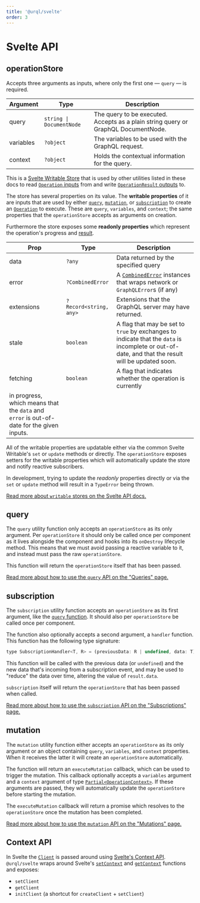 ```yaml
---
title: '@urql/svelte'
order: 3
---
```


# Svelte API

## operationStore

Accepts three arguments as inputs, where only the first one — `query` — is required.

| Argument  | Type                     | Description                                                                        |
| --------- | ------------------------ | ---------------------------------------------------------------------------------- |
| query     | `string \| DocumentNode` | The query to be executed. Accepts as a plain string query or GraphQL DocumentNode. |
| variables | `?object`                | The variables to be used with the GraphQL request.                                 |
| context   | `?object`                | Holds the contextual information for the query.                                    |

This is a [Svelte Writable Store](https://svelte.dev/docs#writable) that is used by other utilities
listed in these docs to read [`Operation` inputs](./core.md#operation) from and write
[`OperationResult` outputs](./core.md#operationresult) to.

The store has several properties on its value. The **writable properties** of it are inputs that are
used by either [`query`](#query), [`mutation`](#mutation), or [`subscription`](#subscription) to
create an [`Operation`](./core.md#operation) to execute. These are `query`, `variables`, and
`context`; the same properties that the `operationStore` accepts as arguments on creation.

Furthermore the store exposes some **readonly properties** which represent the operation's progress
and [result](./core.md#operationresult).

| Prop                                                                                      | Type                   | Description                                                                                                                                       |
| ----------------------------------------------------------------------------------------- | ---------------------- | ------------------------------------------------------------------------------------------------------------------------------------------------- |
| data                                                                                      | `?any`                 | Data returned by the specified query                                                                                                              |
| error                                                                                     | `?CombinedError`       | A [`CombinedError`](./core.md#combinederror) instances that wraps network or `GraphQLError`s (if any)                                             |
| extensions                                                                                | `?Record<string, any>` | Extensions that the GraphQL server may have returned.                                                                                             |
| stale                                                                                     | `boolean`              | A flag that may be set to `true` by exchanges to indicate that the `data` is incomplete or out-of-date, and that the result will be updated soon. |
| fetching                                                                                  | `boolean`              | A flag that indicates whether the operation is currently                                                                                          |
| in progress, which means that the `data` and `error` is out-of-date for the given inputs. |

All of the writable properties are updatable either via the common Svelte Writable's `set` or
`update` methods or directly. The `operationStore` exposes setters for the writable properties which
will automatically update the store and notify reactive subscribers.

In development, trying to update the _readonly_ properties directly or via the `set` or `update`
method will result in a `TypeError` being thrown.

[Read more about `writable` stores on the Svelte API docs.](https://svelte.dev/docs#writable)

## query

The `query` utility function only accepts an `operationStore` as its only argument. Per
`operationStore` it should only be called once per component as it lives alongside the component and
hooks into its `onDestroy` lifecycle method. This means that we must avoid passing a reactive
variable to it, and instead must pass the raw `operationStore`.

This function will return the `operationStore` itself that has been passed.

[Read more about how to use the `query` API on the "Queries" page.](../basics/queries.md#svelte)

## subscription

The `subscription` utility function accepts an `operationStore` as its first argument, like the
[`query` function](#query). It should also per `operationStore` be called once per component.

The function also optionally accepts a second argument, a `handler` function. This function has the
following type signature:

```js
type SubscriptionHandler<T, R> = (previousData: R | undefined, data: T) => R;
```

This function will be called with the previous data (or `undefined`) and the new data that's
incoming from a subscription event, and may be used to "reduce" the data over time, altering the
value of `result.data`.

`subscription` itself will return the `operationStore` that has been passed when called.

[Read more about how to use the `subscription` API on the "Subscriptions"
page.](../advanced/subscriptions.md#svelte)

## mutation

The `mutation` utility function either accepts an `operationStore` as its only argument or an object
containing `query`, `variables`, and `context` properties. When it receives the latter it will
create an `operationStore` automatically.

The function will return an `executeMutation` callback, which can be used to trigger the mutation.
This callback optionally accepts a `variables` argument and a `context` argument of type
[`Partial<OperationContext>`](./core.md#operationcontext). If these arguments are passed, they will
automatically update the `operationStore` before starting the mutation.

The `executeMutation` callback will return a promise which resolves to the `operationStore` once the
mutation has been completed.

[Read more about how to use the `mutation` API on the "Mutations"
page.](../basics/mutations.md#svelte)

## Context API

In Svelte the [`Client`](./core.md#client) is passed around using [Svelte's Context
API](https://svelte.dev/tutorial/context-api). `@urql/svelte` wraps around Svelte's
[`setContext`](https://svelte.dev/docs#setContext) and
[`getContext`](https://svelte.dev/docs#getContext) functions and exposes:

- `setClient`
- `getClient`
- `initClient` (a shortcut for `createClient` + `setClient`)
